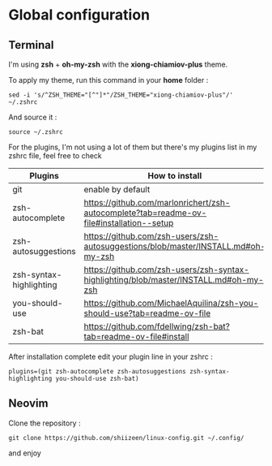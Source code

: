 # Global configuration

## Terminal
I'm using **zsh** + **oh-my-zsh** with the **xiong-chiamiov-plus** theme.

To apply my theme, run this command in your **home** folder :

```
sed -i 's/^ZSH_THEME="[^"]*"/ZSH_THEME="xiong-chiamiov-plus"/' ~/.zshrc
```

And source it :

```
source ~/.zshrc
```

For the plugins, I'm not using a lot of them but there's my plugins list in my zshrc file, feel free to check

| Plugins                 | How to install                                                                           |
| ----------------------- | ---------------------------------------------------------------------------------------- |
| git                     | enable by default                                                                        |
| zsh-autocomplete        | https://github.com/marlonrichert/zsh-autocomplete?tab=readme-ov-file#installation--setup |
| zsh-autosuggestions     | https://github.com/zsh-users/zsh-autosuggestions/blob/master/INSTALL.md#oh-my-zsh        |
| zsh-syntax-highlighting | https://github.com/zsh-users/zsh-syntax-highlighting/blob/master/INSTALL.md#oh-my-zsh    |
| you-should-use          | https://github.com/MichaelAquilina/zsh-you-should-use?tab=readme-ov-file                 |
| zsh-bat                 | https://github.com/fdellwing/zsh-bat?tab=readme-ov-file#install                          |

After installation complete edit your plugin line in your zshrc :

```
plugins=(git zsh-autocomplete zsh-autosuggestions zsh-syntax-highlighting you-should-use zsh-bat)
```

## Neovim

Clone the repository :

```
git clone https://github.com/shiizeen/linux-config.git ~/.config/
```

and enjoy
